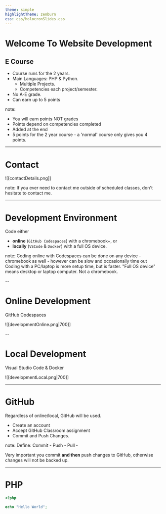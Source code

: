 ```yaml
---
theme: simple
highlightTheme: zenburn
css: css/holocronSlides.css
---
```




# Welcome To Website Development 


## E Course


- Course runs for the 2 years.
- Main Languages: PHP & Python.
	- Multiple Projects.
	- Competencies each project/semester.
- No A-E grade.
- Can earn up to 5 points

note:
- You will earn points NOT grades
- Points depend on competencies completed
- Added at the end
- 5 points for the 2 year course - a 'normal' course only gives you 4 points.

---
# Contact

![[contactDetails.png]]

note:
If you ever need to contact me outside of scheduled classes, don't hesitate to contact me.

---

# Development Environment

Code either 
- **online** (`GitHub Codespaces`) with a chromebook+, or 
- **locally** (`VSCode` & `Docker`) with a full OS device.

note:
Coding online with Codespaces can be done on any device - chromebook as well - however can be slow and occasionally time out
Coding with a PC/laptop is more setup time, but is faster.
"Full OS device" means desktop or laptop computer. Not a chromebook.

--

# Online Development
GitHub Codespaces

![[developmentOnline.png|700]]

--

# Local Development
Visual Studio Code & Docker

![[developmentLocal.png|700]]

---
# GitHub
Regardless of online/local, GitHub will be used.
- Create an account
- Accept GitHub Classroom assignment
- Commit and Push Changes.

note:
Define:
Commit - 
Push - 
Pull - 

Very important you commit **and then** push changes to GitHub, otherwise changes will not be backed up.

---

# PHP

```php
<?php

echo "Hello World";

```